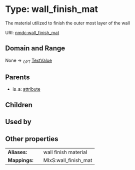 
# Type: wall_finish_mat


The material utilized to finish the outer most layer of the wall

URI: [nmdc:wall_finish_mat](https://microbiomedata/meta/wall_finish_mat)


## Domain and Range

None ->  <sub>OPT</sub> [TextValue](TextValue.md)

## Parents

 *  is_a: [attribute](attribute.md)

## Children


## Used by


## Other properties

|  |  |  |
| --- | --- | --- |
| **Aliases:** | | wall finish material |
| **Mappings:** | | MIxS:wall_finish_mat |

